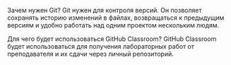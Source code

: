Зачем нужен Git?
Git нужен для контроля версий. Он позволяет сохранять историю изменений в файлах, возвращаться к предыдущим версиям и удобно работать над одним проектом нескольким людям.

Для чего будет использоваться GitHub Classroom?
GitHub Classroom будет использоваться для получения лабораторных работ от преподавателя и их сдачи через личный репозиторий.
